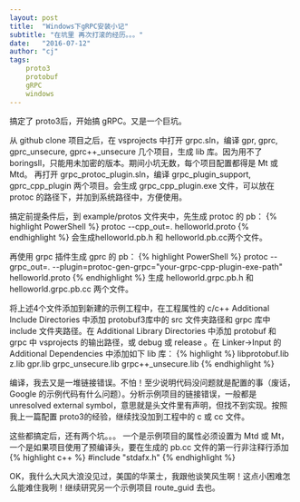 ```yaml
---
layout: post
title:  "Windows下gRPC安装小记"
subtitle: "在坑里 再次打滚的经历。。。"
date:   "2016-07-12" 
author: "cj"
tags:
    proto3
    protobuf
    gRPC
    windows
---
```


 搞定了 proto3后，开始搞 gRPC。又是一个巨坑。

从 github clone 项目之后，在 vsprojects 中打开 grpc.sln，编译 gpr, gprc, gprc_unsecure, gprc++_unsecure 几个项目，生成 lib 库。因为用不了 boringsll，只能用未加密的版本。期间小坑无数，每个项目配置都得是 Mt 或 Mtd。
再打开 grpc_protoc_plugin.sln，编译 grpc_plugin_support, gprc_cpp_plugin 两个项目。会生成 grpc_cpp_plugin.exe 文件，可以放在 protoc 的路径下，并加到系统路径中，方便使用。

搞定前提条件后，到 example/protos 文件夹中，先生成 protoc 的 pb：
{% highlight PowerShell %}
protoc --cpp_out=. helloworld.proto
{% endhighlight %}
会生成helloworld.pb.h 和 helloworld.pb.cc两个文件。

再使用 grpc 插件生成 gprc 的 pb：
{% highlight PowerShell %}
protoc --grpc_out=. --plugin=protoc-gen-grpc="your-grpc-cpp-plugin-exe-path" helloworld.proto
{% endhighlight %}
生成 helloworld.grpc.pb.h 和 helloworld.grpc.pb.cc 两个文件。

将上述4个文件添加到新建的示例工程中，在工程属性的 c/c++ Additional Include Directories 中添加 protobuf3库中的 src 文件夹路径和 grpc 库中 include 文件夹路径。在 Additional Library Directories 中添加 protobuf 和 grpc 中 vsprojects 的输出路径，或 debug 或 release 。在 Linker->Input 的 Additional Dependencies 中添加如下 lib 库：
{% highlight %}
libprotobuf.lib
z.lib
gpr.lib
grpc_unsecure.lib
grpc++_unsecure.lib
{% endhighlight %}

编译，我去又是一堆链接错误。不怕！至少说明代码没问题就是配置的事（废话，Google 的示例代码有什么问题）。分析示例项目的链接错误，一般都是 unresolved external symbol，意思就是头文件里有声明，但找不到实现。按照我上一篇配置 proto3的经验，继续找没加到工程中的 c 或 cc 文件。 

这些都搞定后，还有两个坑。。。
一个是示例项目的属性必须设置为 Mtd 或 Mt，一个是如果项目使用了预编译头，要在生成的 pb.cc 文件的第一行非注释行添加
{% highlight c++ %}
#include "stdafx.h"
{% endhighlight %}

OK，我什么大风大浪没见过，美国的华莱士，我跟他谈笑风生啊！这点小困难怎么能难住我咧！继续研究另一个示例项目 route_guid 去也。



























